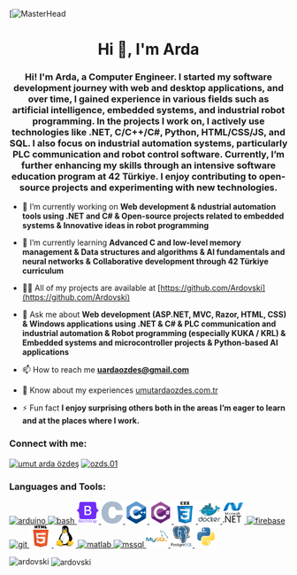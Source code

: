[![MasterHead](https://umutardaozdes.com.tr/yenisi/images/kuka_sim_kv_header.jpg)
<h1 align="center">Hi 👋, I'm Arda</h1>
<h3 align="center">Hi! I'm Arda, a Computer Engineer. I started my software development journey with web and desktop applications, and over time, I gained experience in various fields such as artificial intelligence, embedded systems, and industrial robot programming. In the projects I work on, I actively use technologies like .NET, C/C++/C#, Python, HTML/CSS/JS, and SQL. I also focus on industrial automation systems, particularly PLC communication and robot control software. Currently, I’m further enhancing my skills through an intensive software education program at 42 Türkiye. I enjoy contributing to open-source projects and experimenting with new technologies.</h3>

- 🔭 I’m currently working on **Web development & ndustrial automation tools using .NET and C# & Open-source projects related to embedded systems & Innovative ideas in robot programming**

- 🌱 I’m currently learning **Advanced C and low-level memory management & Data structures and algorithms & AI fundamentals and neural networks & Collaborative development through 42 Türkiye curriculum**

- 👨‍💻 All of my projects are available at [https://github.com/Ardovski](https://github.com/Ardovski)

- 💬 Ask me about **Web development (ASP.NET, MVC, Razor, HTML, CSS) & Windows applications using .NET & C# & PLC communication and industrial automation & Robot programming (especially KUKA / KRL) & Embedded systems and microcontroller projects & Python-based AI applications**

- 📫 How to reach me **uardaozdes@gmail.com**

- 📄 Know about my experiences [umutardaozdes.com.tr](umutardaozdes.com.tr)

- ⚡ Fun fact **I enjoy surprising others both in the areas I’m eager to learn and at the places where I work.**

<h3 align="left">Connect with me:</h3>
<p align="left">
<a href="https://linkedin.com/in/umut arda özdeş" target="blank"><img align="center" src="https://raw.githubusercontent.com/rahuldkjain/github-profile-readme-generator/master/src/images/icons/Social/linked-in-alt.svg" alt="umut arda özdeş" height="30" width="40" /></a>
<a href="https://instagram.com/ozds.01" target="blank"><img align="center" src="https://raw.githubusercontent.com/rahuldkjain/github-profile-readme-generator/master/src/images/icons/Social/instagram.svg" alt="ozds.01" height="30" width="40" /></a>
</p>

<h3 align="left">Languages and Tools:</h3>
<p align="left"> <a href="https://www.arduino.cc/" target="_blank" rel="noreferrer"> <img src="https://cdn.worldvectorlogo.com/logos/arduino-1.svg" alt="arduino" width="40" height="40"/> </a> <a href="https://www.gnu.org/software/bash/" target="_blank" rel="noreferrer"> <img src="https://www.vectorlogo.zone/logos/gnu_bash/gnu_bash-icon.svg" alt="bash" width="40" height="40"/> </a> <a href="https://getbootstrap.com" target="_blank" rel="noreferrer"> <img src="https://raw.githubusercontent.com/devicons/devicon/master/icons/bootstrap/bootstrap-plain-wordmark.svg" alt="bootstrap" width="40" height="40"/> </a> <a href="https://www.cprogramming.com/" target="_blank" rel="noreferrer"> <img src="https://raw.githubusercontent.com/devicons/devicon/master/icons/c/c-original.svg" alt="c" width="40" height="40"/> </a> <a href="https://www.w3schools.com/cpp/" target="_blank" rel="noreferrer"> <img src="https://raw.githubusercontent.com/devicons/devicon/master/icons/cplusplus/cplusplus-original.svg" alt="cplusplus" width="40" height="40"/> </a> <a href="https://www.w3schools.com/cs/" target="_blank" rel="noreferrer"> <img src="https://raw.githubusercontent.com/devicons/devicon/master/icons/csharp/csharp-original.svg" alt="csharp" width="40" height="40"/> </a> <a href="https://www.w3schools.com/css/" target="_blank" rel="noreferrer"> <img src="https://raw.githubusercontent.com/devicons/devicon/master/icons/css3/css3-original-wordmark.svg" alt="css3" width="40" height="40"/> </a> <a href="https://www.docker.com/" target="_blank" rel="noreferrer"> <img src="https://raw.githubusercontent.com/devicons/devicon/master/icons/docker/docker-original-wordmark.svg" alt="docker" width="40" height="40"/> </a> <a href="https://dotnet.microsoft.com/" target="_blank" rel="noreferrer"> <img src="https://raw.githubusercontent.com/devicons/devicon/master/icons/dot-net/dot-net-original-wordmark.svg" alt="dotnet" width="40" height="40"/> </a> <a href="https://firebase.google.com/" target="_blank" rel="noreferrer"> <img src="https://www.vectorlogo.zone/logos/firebase/firebase-icon.svg" alt="firebase" width="40" height="40"/> </a> <a href="https://git-scm.com/" target="_blank" rel="noreferrer"> <img src="https://www.vectorlogo.zone/logos/git-scm/git-scm-icon.svg" alt="git" width="40" height="40"/> </a> <a href="https://www.w3.org/html/" target="_blank" rel="noreferrer"> <img src="https://raw.githubusercontent.com/devicons/devicon/master/icons/html5/html5-original-wordmark.svg" alt="html5" width="40" height="40"/> </a> <a href="https://www.linux.org/" target="_blank" rel="noreferrer"> <img src="https://raw.githubusercontent.com/devicons/devicon/master/icons/linux/linux-original.svg" alt="linux" width="40" height="40"/> </a> <a href="https://www.mathworks.com/" target="_blank" rel="noreferrer"> <img src="https://upload.wikimedia.org/wikipedia/commons/2/21/Matlab_Logo.png" alt="matlab" width="40" height="40"/> </a> <a href="https://www.microsoft.com/en-us/sql-server" target="_blank" rel="noreferrer"> <img src="https://www.svgrepo.com/show/303229/microsoft-sql-server-logo.svg" alt="mssql" width="40" height="40"/> </a> <a href="https://www.mysql.com/" target="_blank" rel="noreferrer"> <img src="https://raw.githubusercontent.com/devicons/devicon/master/icons/mysql/mysql-original-wordmark.svg" alt="mysql" width="40" height="40"/> </a> <a href="https://www.postgresql.org" target="_blank" rel="noreferrer"> <img src="https://raw.githubusercontent.com/devicons/devicon/master/icons/postgresql/postgresql-original-wordmark.svg" alt="postgresql" width="40" height="40"/> </a> <a href="https://www.python.org" target="_blank" rel="noreferrer"> <img src="https://raw.githubusercontent.com/devicons/devicon/master/icons/python/python-original.svg" alt="python" width="40" height="40"/> </a> </p>

<p><img align="left" src="https://github-readme-stats.vercel.app/api/top-langs?username=ardovski&show_icons=true&locale=en&layout=compact" alt="ardovski" /></p>

<p>&nbsp;<img align="center" src="https://github-readme-stats.vercel.app/api?username=ardovski&show_icons=true&locale=en" alt="ardovski" /></p>

